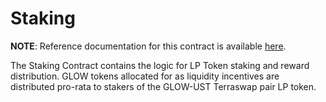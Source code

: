 # Staking

**NOTE**: Reference documentation for this contract is available [here](https://docs.glowyield.com/glow-yield/smart-contracts/architecture).

The Staking Contract contains the logic for LP Token staking and reward distribution. GLOW tokens
allocated for as liquidity incentives are distributed pro-rata to stakers of the GLOW-UST
Terraswap pair LP token.
